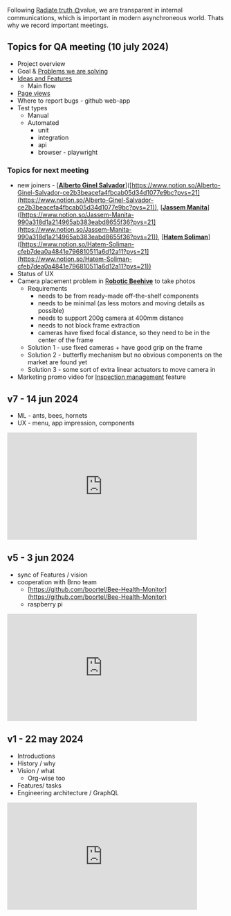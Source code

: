 Following [Radiate truth 🌞](../🫀%20Culture%20and%20values/Radiate%20truth%20🌞.md)value, we are transparent in internal communications, which is important in modern asynchroneous world. Thats why we record important meetings.

## Topics for QA meeting (10 july 2024)

- Project overview
- Goal & [Problems we are solving](https://www.notion.so/Problems-we-are-solving-15a899e8bf10455c9ef903c6e269af2c?pvs=21)
- [Ideas and Features](https://www.notion.so/Ideas-and-Features-ca76f493a1454e14b7dfbae7bd292a2e?pvs=21)
    - Main flow
- [Page views](https://www.notion.so/Page-views-50093c46283d47b8918a3edd78d3b767?pvs=21)
- Where to report bugs - github web-app
- Test types
    - Manual
    - Automated
        - unit
        - integration
        - api
        - browser - playwright

### Topics for next meeting

- new joiners - [[**Alberto Ginel Salvador**](https://www.linkedin.com/in/aginelsalvador/)]([https://www.notion.so/Alberto-Ginel-Salvador-ce2b3beacefa4fbcab05d34d1077e9bc?pvs=21](https://www.notion.so/Alberto-Ginel-Salvador-ce2b3beacefa4fbcab05d34d1077e9bc?pvs=21)), [[**Jassem Manita**](https://www.linkedin.com/in/jassem-manita-2002jm/)]([https://www.notion.so/Jassem-Manita-990a318d1a214965ab383eabd8655f36?pvs=21](https://www.notion.so/Jassem-Manita-990a318d1a214965ab383eabd8655f36?pvs=21)), [[**Hatem Soliman**](https://www.linkedin.com/in/h4temsoliman/)]([https://www.notion.so/Hatem-Soliman-cfeb7dea0a4841e796810511a6d12a11?pvs=21](https://www.notion.so/Hatem-Soliman-cfeb7dea0a4841e796810511a6d12a11?pvs=21))
- Status of UX
- Camera placement problem in [R**obotic Beehive**](https://www.notion.so/Robotic-Beehive-fd9559a2950b44bc8291972299ced18e?pvs=21) to take photos
    - Requirements
        - needs to be from ready-made off-the-shelf components
        - needs to be minimal (as less motors and moving details as possible)
        - needs to support 200g camera at 400mm distance
        - needs to not block frame extraction
        - cameras have fixed focal distance, so they need to be in the center of the frame
    - Solution 1 - use fixed cameras + have good grip on the frame
    - Solution 2 - butterfly mechanism but no obvious components on the market are found yet
    - Solution 3 - some sort of extra linear actuators to move camera in
- Marketing promo video for [Inspection management](https://www.notion.so/Inspection-management-91984eebbfde4a52a5d9a3836a6a998e?pvs=21) feature

## v7 - 14 jun 2024

- ML - ants, bees, hornets
- UX - menu, app impression, components

<iframe width="439" height="247" src="https://www.youtube.com/embed/Ig60kvttka8" title="Gratheon all-hands v7" frameborder="0" allow="accelerometer; autoplay; clipboard-write; encrypted-media; gyroscope; picture-in-picture; web-share" referrerpolicy="strict-origin-when-cross-origin" allowfullscreen></iframe>

## v5 - 3 jun 2024

- sync of Features / vision
- cooperation with Brno team
    - [https://github.com/boortel/Bee-Health-Monitor](https://github.com/boortel/Bee-Health-Monitor)
    - raspberry pi

<iframe width="439" height="247" src="https://www.youtube.com/embed/dvc_mAZ8Jmo" title="Gratheon.com all-hands v5" frameborder="0" allow="accelerometer; autoplay; clipboard-write; encrypted-media; gyroscope; picture-in-picture; web-share" referrerpolicy="strict-origin-when-cross-origin" allowfullscreen></iframe>

## v1 - 22 may 2024

- Introductions
- History / why
- Vision / what
    - Org-wise too
- Features/ tasks
- Engineering architecture / GraphQL

<iframe width="439" height="247" src="https://www.youtube.com/embed/4awyyk8sWho" title="Gratheon all-hands v1" frameborder="0" allow="accelerometer; autoplay; clipboard-write; encrypted-media; gyroscope; picture-in-picture; web-share" referrerpolicy="strict-origin-when-cross-origin" allowfullscreen></iframe>
